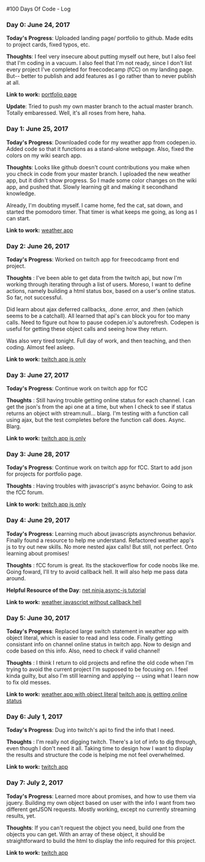 #100 Days Of Code - Log

### Day 0: June 24, 2017

**Today's Progress**: Uploaded landing page/ portfolio to github. Made edits to
project cards, fixed typos, etc.

**Thoughts**: I feel very insecure about putting myself out here, but I also
feel that I'm coding in a vacuum. I also feel that I'm not ready, since I don't
list every project I've completed for freecodecamp (fCC) on my landing page.
But-- better to publish and add features as I go rather than to never publish at
all.

**Link to work:** [portfolio page](http://bradleyhop.github.io)

**Update**: Tried to push my own master branch to the actual master branch.
Totally embaressed. Well, it's all roses from here, haha.

### Day 1: June 25, 2017

**Today's Progress**: Downloaded code for my weather app from codepen.io. Added
code so that it functions as a stand-alone webpage. Also, fixed the colors on
my wiki search app.

**Thoughts**: Looks like github doesn't count contributions you make when you
check in code from your master branch. I uploaded the new weather app, but it
didn't show progress. So I made some color changes on the wiki app, and pushed
that. Slowly learning git and making it secondhand knowledge.

Already, I'm doubting myself. I came home, fed the cat, sat down, and started
the pomodoro timer. That timer is what keeps me going, as long as I can start.

**Link to work:** [weather app](http://bradleyhop.github.io/weatherApp/weather.html)

### Day 2: June 26, 2017

**Today's Progress**: Worked on twitch app for freecodcamp front end project.

**Thoughts** : I've been able to get data from the twitch api, but now I'm
working through iterating through a list of users. Moreso, I want to define
actions, namely building a html status box, based on a user's online status. So
 far, not successful.

Did learn about ajax deferred callbacks, .done .error, and .then (which seems to
be a catchall). All learned that api's can block you for too many calls. Need to
figure out how to pause codepen.io's autorefresh. Codepen is useful for getting
these object calls and seeing how they return.

Was also very tired tonight. Full day of work, and then teaching, and then
coding. Almost feel asleep.

**Link to work:** [twitch app js only](http://bradleyhop.github.io/twitchOnline/onlineTwitch.js)

### Day 3: June 27, 2017

**Today's Progress**: Continue work on twitch app for fCC

**Thoughts** : Still having trouble getting online status for each channel. I
can get the json's from the api one at a time, but when I check to see if status
returns an object with stream:null... blarg. I'm testing with a function call
using ajax, but the test completes before the function call does. Async. Blarg.

**Link to work:** [twitch app js only](http://bradleyhop.github.io/twitchOnline/onlineTwitch.js)

### Day 3: June 28, 2017

**Today's Progress**: Continue work on twitch app for fCC. Start to add json for
projects for portfolio page.

**Thoughts** : Having troubles with javascript's async behavior. Going to ask
the fCC forum.

**Link to work:** [twitch app js only](http://bradleyhop.github.io/twitchOnline/onlineTwitch.js)

### Day 4: June 29, 2017

**Today's Progress**: Learning much about javascripts asynchronus behavior.
Finally found a resource to help me understand. Refactored weather app's js to
try out new skills. No more nested ajax calls! But still, not perfect. Onto
learning about promises!

**Thoughts** : fCC forum is great. Its the stackoverflow for code noobs like me.
Going foward, I'll try to avoid callback hell. It will also help me pass data
around.

**Helpful Resource of the Day**: [net ninja async-js tutorial](https://www.thenetninja.co.uk/courses/asynchronous-javascript-tutorial)

**Link to work:** [weather javascript without callback hell](http://bradleyhop.github.io/weatherApp/weather.js)

### Day 5: June 30, 2017

**Today's Progress**: Replaced large switch statement in weather app with object
literal, which is easier to read and less code.
Finally getting consistant info on channel online status in twitch app. Now to
design and code based on this info. Also, need to check if valid channel!

**Thoughts** : I think I return to old projects and refine the old code when I'm
trying to avoid the current project I'm supposed to be focusing on. I feel kinda
guilty, but also I'm still learning and applying -- using what I learn now to
fix old messes.

**Link to work:** [weather app with object literal](http://bradleyhop.github.io/weatherApp/weather.js) [  twitch app js getting online status](http://bradleyhop.github.io/twitchOnline/onlineTwitch.js)

### Day 6: July 1, 2017

**Today's Progress**: Dug into twitch's api to find the info that I need.

**Thoughts** : I'm really not digging twitch. There's a lot of info to dig
through, even though I don't need it all. Taking time to design how I want to
display the results and structure the code is helping me not feel overwhelmed.

**Link to work:** [twitch app](https://bradleyhop.github.io/twitchOnline/onlineTwitch.js)

### Day 7: July 2, 2017

**Today's Progress**: Learned more about promises, and how to use them via
jquery. Building my own object based on user with the info I want from two
different getJSON requests. Mostly working, except no currently streaming
results, yet.

**Thoughts**: If you can't request the object you need, build one from the
objects you can get. With an array of these object, it should be straightforward
to build the html to display the info required for this project.

**Link to work:** [twitch app](https://bradleyhop.github.io/twitchOnline/onlineTwitch.js)

<!--
   -# 100 Days Of Code - Log
   -
   -### Day 0: February 30, 2016 (Example 1)
   -##### (delete me or comment me out)
   -
   -**Today's Progress**: Fixed CSS, worked on canvas functionality for the app.
   -
   -**Thoughts:** I really struggled with CSS, but, overall, I feel like I am slowly getting better at it. Canvas is still new for me, but I managed to figure out some basic functionality.
   -
   -**Link to work:** [Calculator App](http://www.example.com)
-->
